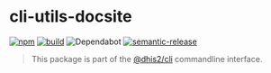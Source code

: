 # cli-utils-docsite

[![npm](https://img.shields.io/npm/v/@dhis2/cli-utils-docsite.svg)](https://www.npmjs.com/package/@dhis2/cli-utils-docsite)
[![build](https://img.shields.io/travis/dhis2/cli-utils-docsite.svg?branch=master)](https://travis-ci.com/dhis2/cli-utils-docsite)
![Dependabot](https://badgen.net/dependabot/dhis2/cli-utils-docsite/?icon=dependabot)
[![semantic-release](https://img.shields.io/badge/%20%20%F0%9F%93%A6%F0%9F%9A%80-semantic--release-e10079.svg)](https://github.com/semantic-release/semantic-release)

> This package is part of the [@dhis2/cli](https://github.com/dhis2/cli)
> commandline interface.
